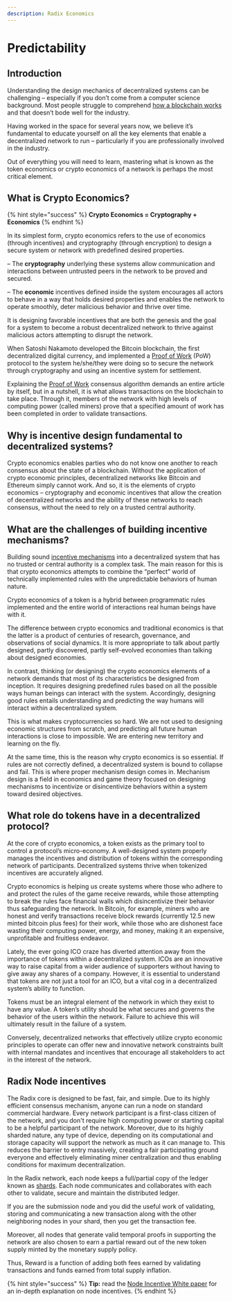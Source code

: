 ```yaml
---
description: Radix Economics
---
```


# Predictability

## Introduction

Understanding the design mechanics of decentralized systems can be challenging – especially if you don’t come from a computer science background. Most people struggle to comprehend [how a blockchain works](https://www.youtube.com/watch?v=sW8nWeUnkK0) and that doesn’t bode well for the industry.

Having worked in the space for several years now, we believe it’s fundamental to educate yourself on all the key elements that enable a decentralized network to run – particularly if you are professionally involved in the industry.

Out of everything you will need to learn, mastering what is known as the token economics or crypto economics of a network is perhaps the most critical element. 

## **What is Crypto Economics?**

{% hint style="success" %}
**Crypto Economics = Cryptography + Economics**
{% endhint %}

In its simplest form, crypto economics refers to the use of economics \(through incentives\) and cryptography \(through encryption\) to design a secure system or network with predefined desired properties.

– The **cryptography** underlying these systems allow communication and interactions between untrusted peers in the network to be proved and secured.

– The **economic** incentives defined inside the system encourages all actors to behave in a way that holds desired properties and enables the network to operate smoothly, deter malicious behavior and thrive over time.

It is designing  favorable incentives that are both the genesis and the goal for a system to become a robust decentralized network to thrive against malicious actors attempting to disrupt the network.

When Satoshi Nakamoto developed the Bitcoin blockchain, the first decentralized digital currency, and implemented a [Proof of Work](http://www.radixdlt.com/post/what-is-proof-of-work/) \(PoW\) protocol to the system he/she/they were doing so to secure the network through cryptography and using an incentive system for settlement.

Explaining the [Proof of Work](https://www.radixdlt.com/post/what-is-proof-of-work) consensus algorithm demands an entire article by itself, but in a nutshell, it is what allows transactions on the blockchain to take place. Through it, members of the network with high levels of computing power \(called miners\) prove that a specified amount of work has been completed in order to validate transactions.

## **Why is incentive design fundamental to decentralized systems?**

Crypto economics enables parties who do not know one another to reach consensus about the state of a blockchain. Without the application of crypto economic principles, decentralized networks like Bitcoin and Ethereum simply cannot work. And so, it is the elements of crypto economics – cryptography and economic incentives that allow the creation of decentralized networks and the ability of these networks to reach consensus, without the need to rely on a trusted central authority.

## **What are the challenges of building incentive mechanisms?**

Building sound [incentive mechanisms](../whitepapers/public-node-incentives.md) into a decentralized system that has no trusted or central authority is a complex task. The main reason for this is that crypto economics attempts to combine the “perfect” world of technically implemented rules with the unpredictable behaviors of human nature.

Crypto economics of a token is a hybrid between programmatic rules implemented and the entire world of interactions real human beings have with it.

The difference between crypto economics and traditional economics is that the latter is a product of centuries of research, governance, and observations of social dynamics. It is more appropriate  to talk about partly designed, partly discovered, partly self-evolved economies than talking about designed economies.

In contrast, thinking \(or designing\) the crypto economics elements of a network demands that most of its characteristics be designed from inception. It requires designing predefined rules based on all the possible ways human beings can interact with the system. Accordingly, designing good rules entails understanding and predicting the way humans will interact within a decentralized system.

This is what makes cryptocurrencies so hard. We are not used to designing economic structures from scratch, and predicting all future human interactions is close to impossible. We are entering new territory and learning on the fly.

At the same time, this is the reason why crypto economics is so essential. If rules are not correctly defined, a decentralized system is bound to collapse and fail. This is where proper mechanism design comes in. Mechanism design is a field in economics and game theory focused on designing mechanisms to incentivize or disincentivize behaviors within a system toward desired objectives.

## **What role do tokens have in a decentralized protocol?**

At the core of crypto economics, a token exists as the primary tool to control a protocol’s micro-economy. A well-designed system properly manages the incentives and distribution of tokens within the corresponding network of participants. Decentralized systems thrive when tokenized incentives are accurately aligned.

Crypto economics is helping us create systems where those who adhere to and protect the rules of the game receive rewards, while those attempting to break the rules face financial walls which disincentivize their behavior thus safeguarding the network. In Bitcoin, for example, miners who are honest and verify transactions receive block rewards \(currently 12.5 new minted bitcoin plus fees\) for their work, while those who are dishonest face wasting their computing power, energy, and money, making it an expensive, unprofitable and fruitless endeavor.

Lately, the ever going ICO craze has diverted attention away from the importance of tokens within a decentralized system. ICOs are an innovative way to raise capital from a wider audience of supporters without having to give away any shares of a company. However, it is essential to understand that tokens are not just a tool for an ICO, but a vital cog in a decentralized system’s ability to function.

Tokens must be an integral element of the network in which they exist to have any value. A token’s utility should be what secures and governs the behavior of the users within the network. Failure to achieve this will ultimately result in the failure of a system.   
  
Conversely, decentralized networks that effectively utilize crypto economic principles to operate can offer new and innovative network constraints built with internal mandates and incentives that encourage all stakeholders to act in the interest of the network. 

## Radix Node incentives

The Radix core is designed to be fast, fair, and simple. Due to its highly efficient consensus mechanism, anyone can run a node on standard commercial hardware. Every network participant is a first-class citizen of the network, and you don't require high computing power or starting capital to be a helpful participant of the network. Moreover, due to its highly sharded nature, any type of device, depending on its computational and storage capacity will support the network as much as it can manage to. This reduces the barrier to entry massively, creating a fair participating ground everyone and effectively eliminating miner centralization and thus enabling conditions for maximum decentralization.  

In the Radix network, each node keeps a full/partial copy of the ledger known as [shards](../glossary.md#shard). Each node communicates and collaborates with each other to validate, secure and maintain the distributed ledger.

If you are the submission node and you did the useful work of validating, storing and communicating a new transaction along with the other neighboring nodes in your shard, then you get the transaction fee.

Moreover, all nodes that generate valid temporal proofs in supporting the network are also chosen to earn a partial reward out of the new token supply minted by the monetary supply policy.

Thus, Reward is a function of adding both fees earned by validating transactions and funds earned from total supply inflation.

{% hint style="success" %}
**Tip:** read the [Node Incentive White paper](https://papers.radixdlt.com/incentives/latest/) for an in-depth explanation on node incentives. 
{% endhint %}

## 

